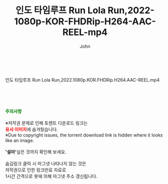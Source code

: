 ﻿---
layout: post
title:  "인도 타임루프 Run Lola Run,2022-1080p-KOR-FHDRip-H264-AAC-REEL-mp4"
author: John
categories: [ 영화 ]
tags: [  ]
image:  
description: "인도 타임루프 Run Lola Run,2022-1080p-KOR-FHDRip-H264-AAC-REEL-mp4 torrent 정보 공유"
toc: true
toc_sticky: true
---

<br>
<div class="view-img">
<a class="view_image" href="https://torrentmobile59.com/bbs/view_image.php?fn=%2Fdata%2Ffile%2Fmovie%2F3659260999_wQ2nx7Gl_4d2242fb035c28384b9e63e310bb2821bf8865de.jpg" target="_blank"><img alt="" class="img-tag" content="https://torrentmobile59.com/data/file/movie/3659260999_wQ2nx7Gl_4d2242fb035c28384b9e63e310bb2821bf8865de.jpg" itemprop="image" src="https://torrentmobile59.com/data/file/movie/3659260999_wQ2nx7Gl_4d2242fb035c28384b9e63e310bb2821bf8865de.jpg"/></a><a class="view_image" href="https://torrentmobile59.com/bbs/view_image.php?fn=%2Fdata%2Ffile%2Fmovie%2F3659260999_XKaPjSzH_f5eab65deeabe10946152635bc672820d8e0e7af.jpg" target="_blank"><img alt="" class="img-tag" content="https://torrentmobile59.com/data/file/movie/3659260999_XKaPjSzH_f5eab65deeabe10946152635bc672820d8e0e7af.jpg" itemprop="image" src="https://torrentmobile59.com/data/file/movie/3659260999_XKaPjSzH_f5eab65deeabe10946152635bc672820d8e0e7af.jpg"/></a></div><div class="view-content" itemprop="description">
<p>인도 타임루프 Run Lola Run,2022.1080p.KOR.FHDRip.H264.AAC-REEL.mp4<br/></p> </div>
    
<br><br><br>
<p data-ke-size="size16"><b><span style="color: green;">주의사항</span></b><br /><br />※저작권 문제로 인해 토렌트 다운로드 링크는<br /><b><span style="color: red;">유사 이미지</span></b>에 숨겨뒀습니다.<br />※Due to copyright issues, the torrent download link is hidden where it looks like an image.<br /><br /><b>'설마'</b>싶은 것까지 확인해 보세요.<br /><br />숨김링크 클릭 시 마그넷 나타나지 않는 것은<br />저작권으로 인한 링크만료 자료로<br />1시간 간격으로 봇에 의해 마그넷 주소 갱신됩니다.</p>
